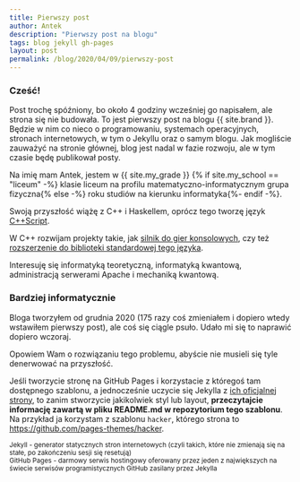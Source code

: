 ```yaml
---
title: Pierwszy post
author: Antek
description: "Pierwszy post na blogu"
tags: blog jekyll gh-pages
layout: post
permalink: /blog/2020/04/09/pierwszy-post
---
```


### Cześć!
Post trochę spóźniony, bo około 4 godziny wcześniej go napisałem, ale strona się nie budowała. To jest pierwszy post na blogu {{ site.brand }}. Będzie w nim co nieco o programowaniu, systemach operacyjnych, stronach internetowych, w tym o Jekyllu oraz o samym blogu. Jak mogliście zauważyć na stronie głównej, blog jest nadal w fazie rozwoju, ale w tym czasie będę publikował posty.

<!--excerpt-->

Na imię mam Antek, jestem w {{ site.my_grade }} {% if site.my_school == "liceum" -%} klasie liceum na profilu matematyczno-informatycznym grupa fizyczna{% else -%} roku studiów na kierunku informatyka{%- endif -%}.

Swoją przyszłość wiążę z C++ i Haskellem, oprócz tego tworzę język [C++Script](https://github.com/cpp-script-lang).

W C++ rozwijam projekty takie, jak [silnik do gier konsolowych](https://github.com/ankiedos/Console-Game-Engine), czy też [rozszerzenie do biblioteki standardowej tego języka](https://github.com/ankiedos/library-plus-plus).

Interesuję się informatyką teoretyczną, informatyką kwantową, administracją serwerami Apache i mechaniką kwantową.

### Bardziej informatycznie
Bloga tworzyłem od grudnia 2020 (175 razy coś zmieniałem i dopiero wtedy wstawiłem pierwszy post), ale coś się ciągle psuło. Udało mi się to naprawić dopiero wczoraj.

Opowiem Wam o rozwiązaniu tego problemu, abyście nie musieli się tyle denerwować na przyszłość.

Jeśli tworzycie stronę na GitHub Pages i korzystacie z któregoś tam dostępnego szablonu, a jednocześnie uczycie się Jekylla z [ich oficjalnej strony](https://jekyllrb.com), to zanim stworzycie jakikolwiek styl lub layout, **przeczytajcie informację zawartą w pliku README.md w repozytorium tego szablonu**. Na przykład ja korzystam z szablonu `hacker`, którego strona to https://github.com/pages-themes/hacker.

<div class="annotations">
    <footer>
        <small>
            Jekyll - generator statycznych stron internetowych (czyli takich, które nie zmienają się na stałe, po zakończeniu sesji się resetują)
            <br>
            GitHub Pages - darmowy serwis hostingowy oferowany przez jeden z największych na świecie serwisów programistycznych GitHub zasilany przez Jekylla
        </small>
    </footer>
</div>
